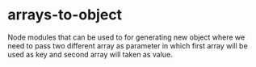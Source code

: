 # arrays-to-object
Node modules that can be used to for generating new object where we need to pass two different array as parameter in which first array will be used as key and second array will taken as value.
